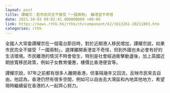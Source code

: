 ```yaml
---
layout: post
title: 譚耀宗：若市民完全不接受「一國兩制」　離港並不奇怪
date: 2021-10-03 09:02:41.000000000 +08:00
link: https://news.rthk.hk/rthk/ch/component/k2/1613261-20211003.htm
categories: rthk
---
```


全國人大常委譚耀宗在一個電台節目時，對於近期港人移民增加，譚耀宗說，如果市民完全不接受「一國兩制」，選擇離開香港並不奇怪，但到外國也未必會有好的生活環境。市民離港的情況不時會發生，特別是社會經過衝擊動盪後，加上英國近期放寬移民政策，例如子女教育優惠，樓價比香港便宜等。

譚耀宗說，97年之前都有很多人離開香港，但事隔幾年又回流，反映市民來去自由。他認為，香港仍然有很多空間，例如可以自由去大灣區和內地其他地方，希望現時繼續留在香港的人一起齊心努力。
